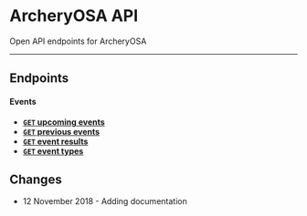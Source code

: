 # ArcheryOSA API

Open API endpoints for ArcheryOSA
***



## Endpoints

#### Events

- **[<code>GET</code> upcoming events](https://github.com/steveclifton/ArcheryOSA-v.3/blob/master/api-documentation/GET_upcomingevents.md)**
- **[<code>GET</code> previous events](https://github.com/steveclifton/ArcheryOSA-v.3/blob/master/api-documentation/GET_previousevents.md)**
- **[<code>GET</code> event results](https://github.com/steveclifton/ArcheryOSA-v.3/blob/master/api-documentation/GET_previousevents.md)**
- **[<code>GET</code> event types](https://github.com/steveclifton/ArcheryOSA-v.3/blob/master/api-documentation/GET_eventtypes.md)**



## Changes

* 12 November 2018 - Adding documentation 
